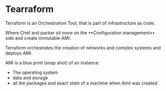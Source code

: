 # Tearraform

Terraform is an Orchestration Tool, that is part of infrastructure as code.

Where Chef and packer sit more on the ••Configuration management•• side and create immutable AMI.

Terraform orchestrates the creation of networks and complex systems and deploys AMI.

AMI is a blue print (snap shot) of an instance:
- The operating system
- data and storage
- all the packages and exact state of a machine when Amil was created